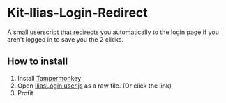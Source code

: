 # Kit-Ilias-Login-Redirect
A small userscript that redirects you automatically to the login page if you aren't logged in to save you the 2 clicks.

## How to install
1. Install [Tampermonkey](https://www.tampermonkey.net/)
2. Open [IliasLogin.user.js](https://raw.githubusercontent.com/stannls/Kit-Ilias-Login-Redirect/main/IliasLogin.user.js) as a raw file. (Or click the link)
3. Profit
